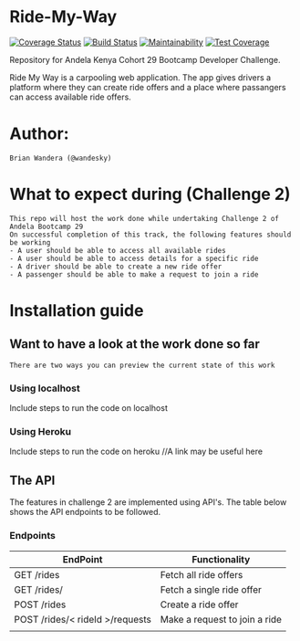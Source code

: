 # Ride-My-Way
[![Coverage Status](https://coveralls.io/repos/github/wandesky/lets-ride/badge.svg?branch=develop)](https://coveralls.io/github/wandesky/lets-ride?branch=develop)
[![Build Status](https://travis-ci.org/wandesky/lets-ride.svg?branch=develop)](https://travis-ci.org/wandesky/lets-ride)
[![Maintainability](https://api.codeclimate.com/v1/badges/cc2ab8ceaf068ba0bccd/maintainability)](https://codeclimate.com/github/wandesky/lets-ride/maintainability)
[![Test Coverage](https://api.codeclimate.com/v1/badges/cc2ab8ceaf068ba0bccd/test_coverage)](https://codeclimate.com/github/wandesky/lets-ride/test_coverage)

Repository for Andela Kenya Cohort 29 Bootcamp Developer Challenge.

Ride My Way is a carpooling web application.
The app gives drivers a platform where they can create ride offers and a place where passangers can access available ride offers.

# Author:
    Brian Wandera (@wandesky)

# What to expect during (Challenge 2)
    This repo will host the work done while undertaking Challenge 2 of Andela Bootcamp 29
    On successful completion of this track, the following features should be working
    - A user should be able to access all available rides
    - A user should be able to access details for a specific ride
    - A driver should be able to create a new ride offer
    - A passenger should be able to make a request to join a ride

# Installation guide
## Want to have a look at the work done so far

    There are two ways you can preview the current state of this work
### Using localhost
Include steps to run the code on localhost
### Using Heroku 
Include steps to run the code on heroku //A link may be useful here


## The API
The features in challenge 2 are implemented using API's. The table below shows the API endpoints to be followed.
### Endpoints

| EndPoint | Functionality |
| ------------- | ------------- |
| GET /rides | Fetch all ride offers  |
| GET /rides/<rideId> | Fetch a single ride offer  |
| POST /rides | Create a ride offer |
| POST /rides/< rideId >/requests | Make a request to join a ride |
|  |  |

